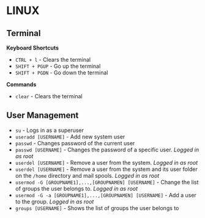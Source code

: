 # LINUX

## Terminal

**Keyboard Shortcuts**
+ `CTRL + l` - Clears the terminal
+ `SHIFT + PGUP` - Go up the terminal
+ `SHIFT + PGDN` - Go down the terminal

**Commands**
+ `clear` - Clears the terminal

## User Management

+ `su` - Logs in as a superuser
+ `useradd [USERNAME]` - Add new system user
+ `passwd` - Changes password of the current user
+ `passwd [USERNAME]` - Changes the password of a specific user. _Logged in as root_
+ `userdel [USERNAME]` - Remove a user from the system. _Logged in as root_
+ `userdel [USERNAME]` - Remove a user from the system and its user folder on the `/home` directory and mail spools. _Logged in as root_
+ `usermod -G [GROUPNAME1],...,[GROUPNAMEN] [USERNAME]` - Change the list of groups the user belongs to. _Logged in as root_
+ `usermod -G -a [GROUPNAME1],...,[GROUPNAMEN] [USERNAME]` - Add a user to the group. _Logged in as root_
+ `groups [USERNAME]` - Shows the list of groups the user belongs to